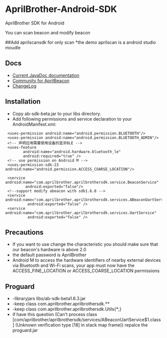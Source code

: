 # AprilBrother-Android-SDK

AprilBrother SDK for Android

You can scan beacon and modify beacon

##Add aprilscansdk for only scan
*the demo aprilscan is a android studio moudle 

## Docs

* [Current JavaDoc documentation](//aprilbrother.github.io/aprilbeacon-android-sdk/JavaDocs/index.html)
* [Community for AprilBeacon](http://bbs.aprbrother.com)
* [ChangeLog](https://github.com/AprilBrother/AprilBeacon-Android-SDK/wiki/ChangeLog)

## Installation

* Copy ab-sdk-beta.jar to your libs directory.
* Add following permissions and service declaration to your AndroidManifest.xml:
```
 <uses-permission android:name="android.permission.BLUETOOTH"/>
 <uses-permission android:name="android.permission.BLUETOOTH_ADMIN"/>
 <!-- 声明应用需要使用设备的蓝牙BLE -->
 <uses-feature
        android:name="android.hardware.bluetooth_le"
        android:required="true" />
 <!-- use permission on Android M -->
 <uses-permission-sdk-23 android:name="android.permission.ACCESS_COARSE_LOCATION"/>

 <service android:name="com.aprilbrother.aprilbrothersdk.service.BeaconService"
         android:exported="false"/>
 <!--support modify abeacon with sdk1.6.0 -->
 <service android:name="com.aprilbrother.aprilbrothersdk.services.ABeaconUartService"
          android:exported="false" />
 <service android:name="com.aprilbrother.aprilbrothersdk.services.UartService"
          android:exported="false" />
```


## Precautions
* If you want to use change the characteristic you should make sure that our beacon's hardware is above 2.0
* the default password is AprilBrother
* Android M to access the hardware identifiers of nearby external devices via Bluetooth and Wi-Fi scans, your app must now have the ACCESS_FINE_LOCATION or ACCESS_COARSE_LOCATION permissions

## Proguard
* -libraryjars libs/ab-sdk-beta1.6.3.jar
* -keep class com.aprilbrother.aprilbrothersdk.**
* -keep class com.aprilbrother.aprilbrothersdk.Utils{*;}
* if have this question (Can't process class [com/aprilbrother/aprilbrothersdk/services/ABeaconUartService$1.class] (Unknown verification type [18] in stack map frame)) repalce the proguard.jar
